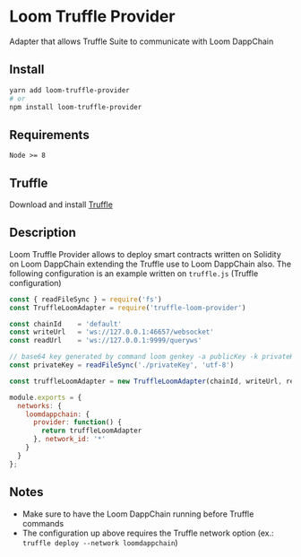 # Loom Truffle Provider

Adapter that allows Truffle Suite to communicate with Loom DappChain

## Install

```bash
yarn add loom-truffle-provider
# or
npm install loom-truffle-provider
```

## Requirements

```
Node >= 8
```

## Truffle

Download and install [Truffle](https://github.com/trufflesuite/truffle)

## Description

Loom Truffle Provider allows to deploy smart contracts written on Solidity on Loom DappChain extending the Truffle use to Loom DappChain also. The following configuration is an example written on `truffle.js` (Truffle configuration)

```javascript
const { readFileSync } = require('fs')
const TruffleLoomAdapter = require('truffle-loom-provider')

const chainId    = 'default'
const writeUrl   = 'ws://127.0.0.1:46657/websocket'
const readUrl    = 'ws://127.0.0.1:9999/queryws'

// base64 key generated by command loom genkey -a publicKey -k privateKey
const privateKey = readFileSync('./privateKey', 'utf-8')

const truffleLoomAdapter = new TruffleLoomAdapter(chainId, writeUrl, readUrl, privateKey)

module.exports = {
  networks: {
    loomdappchain: {
      provider: function() {
        return truffleLoomAdapter
      }, network_id: '*'
    }
  }
};
```

## Notes

* Make sure to have the Loom DappChain running before Truffle commands
* The configuration up above requires the Truffle network option (ex.: `truffle deploy --network loomdappchain`)
